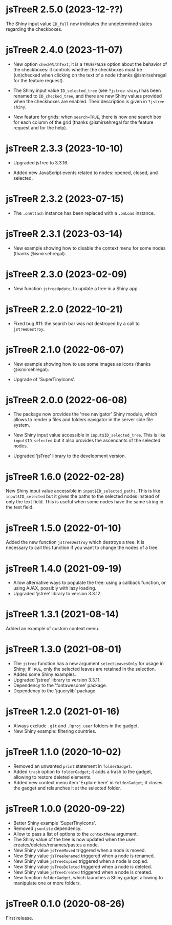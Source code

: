 # jsTreeR 2.5.0 (2023-12-??)

The Shiny input value `ID_full` now indicates the undetermined states regarding 
the checkboxes.


# jsTreeR 2.4.0 (2023-11-07)

- New option `checkWithText`; it is a `TRUE`/`FALSE` option about the behavior 
of the checkboxes: it controls whether the checkboxes must be (un)checked when
clicking on the text of a node (thanks @ismirsehregal for the feature request).

- The Shiny input value `ID_selected_tree` (see `?jstree-shiny`) has been 
renamed to `ID_checked_tree`, and there are new Shiny values provided when 
the checkboxes are enabled. Their description is given in `?jstree-shiny`.

- New feature for grids: when `search=TRUE`, there is now one search box for 
each column of the grid (thanks @ismirsehregal for the feature request and for 
the help).


# jsTreeR 2.3.3 (2023-10-10)

- Upgraded jsTree to 3.3.16.

- Added new JavaScript events related to nodes: opened, closed, and selected.


# jsTreeR 2.3.2 (2023-07-15)

- The `.onAttach` instance has been replaced with a `.onLoad` instance.


# jsTreeR 2.3.1 (2023-03-14)

- New example showing how to disable the context menu for some nodes (thanks @ismirsehregal).


# jsTreeR 2.3.0 (2023-02-09)

- New function `jstreeUpdate`, to update a tree in a Shiny app.


# jsTreeR 2.2.0 (2022-10-21)

- Fixed bug #11: the search bar was not destroyed by a call to `jstreeDestroy`.


# jsTreeR 2.1.0 (2022-06-07)

- New example showing how to use some images as icons (thanks @ismirsehregal).

- Upgrade of 'SuperTinyIcons'.


# jsTreeR 2.0.0 (2022-06-08)

- The package now provides the 'tree navigator' Shiny module, which allows to 
render a files and folders navigator in the server side file system.

- New Shiny input value accessible in `input$ID_selected_tree`. This is like 
`input$ID_selected` but it also provides the ascendants of the selected nodes. 

- Upgraded 'jsTree' library to the development version.


# jsTreeR 1.6.0 (2022-02-28)

New Shiny input value accessible in `input$ID_selected_paths`. This is like 
`input$ID_selected` but it gives the paths to the selected nodes instead of 
only the text field. This is useful when some nodes have the same string in 
the text field. 


# jsTreeR 1.5.0 (2022-01-10)

Added the new function `jstreeDestroy` which destroys a tree. It is necessary 
to call this function if you want to change the nodes of a tree.


# jsTreeR 1.4.0 (2021-09-19)

* Allow alternative ways to populate the tree: using a callback function, 
or using AJAX, possibly with lazy loading.
* Upgraded 'jstree' library to version 3.3.12.


# jsTreeR 1.3.1 (2021-08-14)

Added an example of custom context menu.


# jsTreeR 1.3.0 (2021-08-01)

* The `jstree` function has a new argument `selectLeavesOnly` for usage in 
Shiny; if `TRUE`, only the selected leaves are retained in the selection.
* Added some Shiny examples.
* Upgraded 'jstree' library to version 3.3.11.
* Dependency to the 'fontawesome' package.
* Dependency to the 'jquerylib' package.


# jsTreeR 1.2.0 (2021-01-16)

* Always exclude `.git` and `.Rproj.user` folders in the gadget.
* New Shiny example: filtering countries.


# jsTreeR 1.1.0 (2020-10-02)

* Removed an unwanted `print` statement in `folderGadget`.
* Added `trash` option to `folderGadget`; it adds a trash to the gadget, 
allowing to restore deleted elements.
* Added new context menu item 'Explore here' in `folderGadget`; it closes the 
gadget and relaunches it at the selected folder.


# jsTreeR 1.0.0 (2020-09-22)

* Better Shiny example 'SuperTinyIcons'.
* Removed `jsonlite` dependency.
* Allow to pass a list of options to the `contextMenu` argument.
* The Shiny value of the tree is now updated when the user 
creates/deletes/renames/pastes a node.
* New Shiny value `jsTreeMoved` triggered when a node is moved.
* New Shiny value `jsTreeRenamed` triggered when a node is renamed.
* New Shiny value `jsTreeCopied` triggered when a node is copied.
* New Shiny value `jsTreeDeleted` triggered when a node is deleted.
* New Shiny value `jsTreeCreated` triggered when a node is created.
* New function `folderGadget`, which launches a Shiny gadget allowing to 
manipulate one or more folders.



# jsTreeR 0.1.0 (2020-08-26)

First release.
